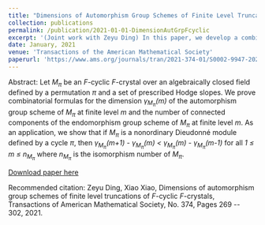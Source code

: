 ```yaml
---
title: "Dimensions of Automorphism Group Schemes of Finite Level Truncation of <var>F</var>-Cyclic <var>F</var>-Crystals"
collection: publications
permalink: /publication/2021-01-01-DimensionAutGrpFcyclic
excerpt: '(Joint work with Zeyu Ding) In this paper, we develop a combinatorial formual to calculate the dimension of the automorphism group of <var>F</var>-cyclic <var>F</var>-crystal over an algebraically close dfield at some finite level. This is a joint work with Zeyu Ding.'
date: January, 2021
venue: 'Transactions of the American Mathematical Society'
paperurl: 'https://www.ams.org/journals/tran/2021-374-01/S0002-9947-2020-08243-9/'
---
```

Abstract: Let <var>M<sub>&#960;</sub></var> be an <var>F</var>-cyclic <var>F</var>-crystal over an algebraically closed field defined by a permutation <var>&#960;</var> and a set of prescribed Hodge slopes. We prove combinatorial formulas for the dimension <var>&#947;<sub>M<sub>&#960;</sub></sub>(m)</var> of the automorphism group scheme of <var>M<sub>&#960;</sub></var> at finite level <var>m</var> and the number of connected components of the endomorphism group scheme of <var>M<sub>&#960;</sub></var>  at finite level <var>m</var>. As an application, we show that if <var>M<sub>&#960;</sub></var> is a nonordinary Dieudonné module defined by a cycle <var>&#960;</var>, then <var>&#947;<sub>M<sub>&#960;</sub></sub>(m+1) - &#947;<sub>M<sub>&#960;</sub></sub>(m) &lt; &#947;<sub>M<sub>&#960;</sub></sub>(m) - &#947;<sub>M<sub>&#960;</sub></sub>(m-1) </var> for all <var>1 &le; m &le; n<sub>M<sub>&#960;</sub></sub></var> where <var>n<sub>M<sub>&#960;</sub></sub></var> is the isomorphism number of <var>M<sub>&#960;</sub></var>.

[Download paper here](https://www.ams.org/journals/tran/2021-374-01/S0002-9947-2020-08243-9/)

Recommended citation: Zeyu Ding, Xiao Xiao, Dimensions of automorphism group schemes of finite level truncations of <var>F</var>-cyclic <var>F</var>-crystals, Transactions of American Mathematical Society, No. 374, Pages 269 -- 302, 2021.
